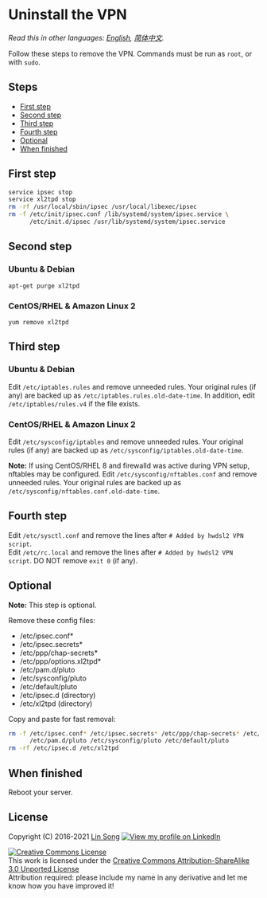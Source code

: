 # Uninstall the VPN

*Read this in other languages: [English](uninstall.md), [简体中文](uninstall-zh.md).*

Follow these steps to remove the VPN. Commands must be run as `root`, or with `sudo`.

## Steps

* [First step](#first-step)
* [Second step](#second-step)
* [Third step](#third-step)
* [Fourth step](#fourth-step)
* [Optional](#optional)
* [When finished](#when-finished)

## First step

```bash
service ipsec stop
service xl2tpd stop
rm -rf /usr/local/sbin/ipsec /usr/local/libexec/ipsec
rm -f /etc/init/ipsec.conf /lib/systemd/system/ipsec.service \
      /etc/init.d/ipsec /usr/lib/systemd/system/ipsec.service
```

## Second step

### Ubuntu & Debian

`apt-get purge xl2tpd`

### CentOS/RHEL & Amazon Linux 2

`yum remove xl2tpd`

## Third step

### Ubuntu & Debian

Edit `/etc/iptables.rules` and remove unneeded rules. Your original rules (if any) are backed up as `/etc/iptables.rules.old-date-time`. In addition, edit `/etc/iptables/rules.v4` if the file exists.   

### CentOS/RHEL & Amazon Linux 2

Edit `/etc/sysconfig/iptables` and remove unneeded rules. Your original rules (if any) are backed up as `/etc/sysconfig/iptables.old-date-time`.

**Note:** If using CentOS/RHEL 8 and firewalld was active during VPN setup, nftables may be configured. Edit `/etc/sysconfig/nftables.conf` and remove unneeded rules. Your original rules are backed up as `/etc/sysconfig/nftables.conf.old-date-time`.

## Fourth step

Edit `/etc/sysctl.conf` and remove the lines after `# Added by hwdsl2 VPN script`.   
Edit `/etc/rc.local` and remove the lines after `# Added by hwdsl2 VPN script`. DO NOT remove `exit 0` (if any).

## Optional

**Note:** This step is optional.

Remove these config files:

* /etc/ipsec.conf*
* /etc/ipsec.secrets*
* /etc/ppp/chap-secrets*
* /etc/ppp/options.xl2tpd*
* /etc/pam.d/pluto
* /etc/sysconfig/pluto
* /etc/default/pluto
* /etc/ipsec.d (directory)
* /etc/xl2tpd (directory)

Copy and paste for fast removal:

```bash
rm -f /etc/ipsec.conf* /etc/ipsec.secrets* /etc/ppp/chap-secrets* /etc/ppp/options.xl2tpd* \
      /etc/pam.d/pluto /etc/sysconfig/pluto /etc/default/pluto
rm -rf /etc/ipsec.d /etc/xl2tpd
```

## When finished

Reboot your server.

## License

Copyright (C) 2016-2021 [Lin Song](https://github.com/hwdsl2) [![View my profile on LinkedIn](https://static.licdn.com/scds/common/u/img/webpromo/btn_viewmy_160x25.png)](https://www.linkedin.com/in/linsongui)   

[![Creative Commons License](https://i.creativecommons.org/l/by-sa/3.0/88x31.png)](http://creativecommons.org/licenses/by-sa/3.0/)   
This work is licensed under the [Creative Commons Attribution-ShareAlike 3.0 Unported License](http://creativecommons.org/licenses/by-sa/3.0/)  
Attribution required: please include my name in any derivative and let me know how you have improved it!
